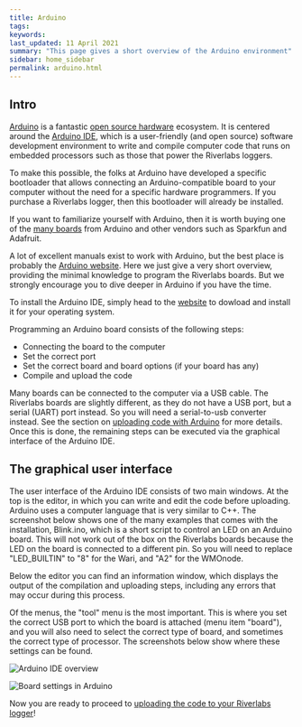 ```yaml
---
title: Arduino
tags:
keywords: 
last_updated: 11 April 2021
summary: "This page gives a short overview of the Arduino environment"
sidebar: home_sidebar
permalink: arduino.html
---
```


## Intro

[Arduino](https://www.arduino.cc/) is a fantastic [open source hardware](https://en.wikipedia.org/wiki/Open-source_hardware) ecosystem. It is centered around the [Arduino IDE](https://www.arduino.cc/en/software), which is a user-friendly (and open source) software development environment to write and compile computer code that runs on embedded processors such as those that power the Riverlabs loggers.

To make this possible, the folks at Arduino have developed a specific bootloader that allows connecting an Arduino-compatible board to your computer without the need for a specific hardware programmers. If you purchase a Riverlabs logger, then this bootloader will already be installed.

If you want to familiarize yourself with Arduino, then it is worth buying one of the [many boards](https://www.arduino.cc/en/Main/Products) from Arduino and other vendors such as Sparkfun and Adafruit.

A lot of excellent manuals exist to work with Arduino, but the best place is probably the [Arduino website](https://www.arduino.cc/en/Guide/Environment). Here we just give a very short overview, providing the minimal knowledge to program the Riverlabs boards. But we strongly encourage you to dive deeper in Arduino if you have the time.

To install the Arduino IDE, simply head to the [website](https://www.arduino.cc/en/software) to dowload and install it for your operating system.

Programming an Arduino board consists of the following steps:

- Connecting the board to the computer
- Set the correct port
- Set the correct board and board options (if your board has any)
- Compile and upload the code

Many boards can be connected to the computer via a USB cable. The Riverlabs boards are slightly different, as they do not have a USB port, but a serial (UART) port instead. So you will need a serial-to-usb converter instead. See the section on [uploading code with Arduino](upload.html) for more details. Once this is done, the remaining steps can be executed via the graphical interface of the Arduino IDE.

## The graphical user interface

The user interface of the Arduino IDE consists of two main windows. At the top is the editor, in which you can write and edit the code before uploading. Arduino uses a computer language that is very similar to C++. The screenshot below shows one of the many examples that comes with the installation, Blink.ino, which is a short script to control an LED on an Arduino board. This will not work out of the box on the Riverlabs boards because the LED on the board is connected to a different pin. So you will need to replace "LED_BUILTIN" to "8" for the Wari, and "A2" for the WMOnode.

Below the editor you can find an information window, which displays the output of the compilation and uploading steps, including any errors that may occur during this process.

Of the menus, the "tool" menu is the most important. This is where you set the correct USB port to which the board is attached (menu item "board"), and you will also need to select the correct type of board, and sometimes the correct type of processor. The screenshots below show where these settings can be found.

![Arduino IDE overview](images/arduino1.jpg "Arduino IDE Overview")

![Board settings in Arduino](images/arduino2.jpg "Arduino IDE Settings")

Now you are ready to proceed to [uploading the code to your Riverlabs logger](upload.html)!








